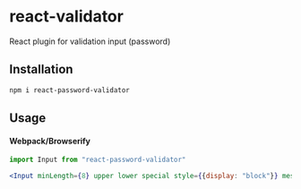 react-validator
================

React plugin for validation input (password)

## Installation

```bash
npm i react-password-validator
```

## Usage
#### Webpack/Browserify

```jsx
import Input from "react-password-validator"

<Input minLength={8} upper lower special style={{display: "block"}} message="Password is not valid"/>
```

